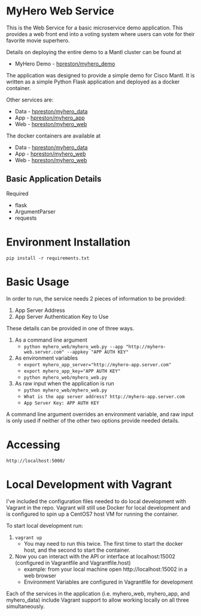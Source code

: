 # MyHero Web Service

This is the Web Service for a basic microservice demo application.
This provides a web front end into a voting system where users can vote for their favorite movie superhero.

Details on deploying the entire demo to a Mantl cluster can be found at
* MyHero Demo - [hpreston/myhero_demo](https://github.com/hpreston/myhero_demo)

The application was designed to provide a simple demo for Cisco Mantl.  It is written as a simple Python Flask application and deployed as a docker container.

Other services are:
* Data - [hpreston/myhero_data](https://github.com/hpreston/myhero_data)
* App - [hpreston/myhero_app](https://github.com/hpreston/myhero_app)
* Web - [hpreston/myhero_web](https://github.com/hpreston/myhero_web)

The docker containers are available at
* Data - [hpreston/myhero_data](https://hub.docker.com/r/hpreston/myhero_data)
* App - [hpreston/myhero_web](https://hub.docker.com/r/hpreston/myhero_app)
* Web - [hpreston/myhero_web](https://hub.docker.com/r/hpreston/myhero_web)

## Basic Application Details

Required

* flask
* ArgumentParser
* requests

# Environment Installation

    pip install -r requirements.txt

# Basic Usage

In order to run, the service needs 2 pieces of information to be provided:
1. App Server Address
2. App Server Authentication Key to Use

These details can be provided in one of three ways.
1. As a command line argument
    - `python myhero_web/myhero_web.py --app "http://myhero-web.server.com" --appkey "APP AUTH KEY" `
2. As environment variables
    - `export myhero_app_server="http://myhero-app.server.com"`
    - `export myhero_app_key="APP AUTH KEY"`
    - `python myhero_web/myhero_web.py`
3. As raw input when the application is run
    - `python myhero_web/myhero_web.py`
    - `What is the app server address? http://myhero-app.server.com`
    - `App Server Key: APP AUTH KEY`

A command line argument overrides an environment variable, and raw input is only used if neither of the other two options provide needed details.


# Accessing

    http://localhost:5000/

# Local Development with Vagrant

I've included the configuration files needed to do local development with Vagrant in the repo.  Vagrant will still use Docker for local development and is configured to spin up a CentOS7 host VM for running the container.

To start local development run:
1.  `vagrant up`
    - You may need to run this twice.  The first time to start the docker host, and the second to start the container.
2.  Now you can interact with the API or interface at localhost:15002 (configured in Vagrantfile and Vagrantfile.host)
    - example:  from your local machine open http://localhost:15002 in a web browser
    - Environment Variables are configured in Vagrantfile for development

Each of the services in the application (i.e. myhero_web, myhero_app, and myhero_data) include Vagrant support to allow working locally on all three simultaneously.
